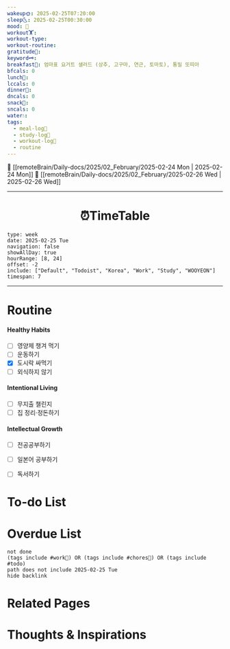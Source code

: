 ```yaml
---
wakeup🌞: 2025-02-25T07:20:00
sleep🌜: 2025-02-25T00:30:00
mood: 🥰
workout🏋️: 
workout-type: 
workout-routine: 
gratitude🙏: 
keyword🗝️: 
breakfast🍳: 엄마표 요거트 샐러드 (상추, 고구마, 연근, 토마토), 통밀 또띠아
bfcals: 0
lunch🍚: 
lccals: 0
dinner🥗: 
dncals: 0
snack🍬: 
sncals: 0
water💧: 
tags:
  - meal-log📝
  - study-log📓
  - workout-log💪
  - routine
---
```

🔺 [[remoteBrain/Daily-docs/2025/02_February/2025-02-24 Mon | 2025-02-24 Mon]]
🔻 [[remoteBrain/Daily-docs/2025/02_February/2025-02-26 Wed | 2025-02-26 Wed]]
___
<h1> <center>⏰TimeTable </center> </h1>

```gEvent
type: week
date: 2025-02-25 Tue
navigation: false
showAllDay: true
hourRange: [8, 24]
offset: -2
include: ["Default", "Todoist", "Korea", "Work", "Study", "WOOYEON"]
timespan: 7
```

--- 


# Routine 

####  Healthy Habits
- [ ] 영양제 챙겨 먹기
- [ ] 운동하기
- [x] 도시락 싸먹기
- [ ] 외식하지 않기 

####  Intentional Living 
- [ ] 무지출 챌린지 
- [ ] 집 정리·정돈하기

#### Intellectual Growth
- [ ] 전공공부하기
- [ ] 일본어 공부하기
- [ ] 독서하기



# To-do List



# Overdue List
```tasks
not done
(tags include #work💼) OR (tags include #chores🧺) OR (tags include #todo)
path does not include 2025-02-25 Tue
hide backlink
```

# Related Pages



# Thoughts & Inspirations

